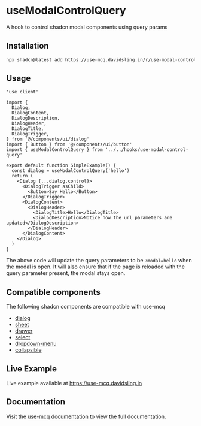 # useModalControlQuery

A hook to control shadcn modal components using query params

## Installation

```bash
npx shadcn@latest add https://use-mcq.davidsling.in/r/use-modal-control-query.json
```

## Usage

```tsx
'use client'

import {
  Dialog,
  DialogContent,
  DialogDescription,
  DialogHeader,
  DialogTitle,
  DialogTrigger,
} from '@/components/ui/dialog'
import { Button } from '@/components/ui/button'
import { useModalControlQuery } from '../../hooks/use-modal-control-query'

export default function SimpleExample() {
  const dialog = useModalControlQuery('hello')
  return (
    <Dialog {...dialog.control}>
      <DialogTrigger asChild>
        <Button>Say Hello</Button>
      </DialogTrigger>
      <DialogContent>
        <DialogHeader>
          <DialogTitle>Hello</DialogTitle>
          <DialogDescription>Notice how the url parameters are updated</DialogDescription>
        </DialogHeader>
      </DialogContent>
    </Dialog>
  )
}
```

The above code will update the query parameters to be `?modal=hello` when the modal is open. It will also ensure that if the page is reloaded with the query parameter present, the modal stays open.

## Compatible components

The following shadcn components are compatible with use-mcq

- [dialog](https://ui.shadcn.com/docs/components/dialog)
- [sheet](https://ui.shadcn.com/docs/components/sheet)
- [drawer](https://ui.shadcn.com/docs/components/drawer)
- [select](https://ui.shadcn.com/docs/components/select)
- [dropdown-menu](https://ui.shadcn.com/docs/components/dropdown-menu)
- [collapsible](https://ui.shadcn.com/docs/components/collapsible)

## Live Example

Live example available at https://use-mcq.davidsling.in

## Documentation

Visit the [use-mcq documentation](https://use-mcq.davidsling.in) to view the full documentation.
